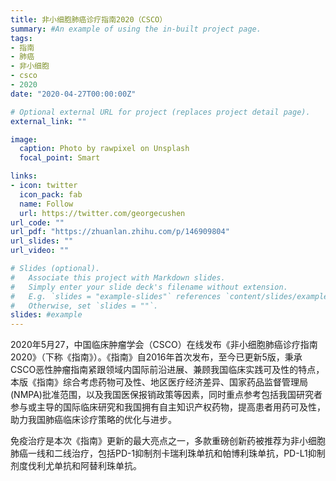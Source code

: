 ```yaml
---
title: 非小细胞肺癌诊疗指南2020（CSCO）
summary: #An example of using the in-built project page.
tags:
- 指南
- 肺癌
- 非小细胞
- csco
- 2020
date: "2020-04-27T00:00:00Z"

# Optional external URL for project (replaces project detail page).
external_link: ""

image:
  caption: Photo by rawpixel on Unsplash
  focal_point: Smart

links:
- icon: twitter
  icon_pack: fab
  name: Follow
  url: https://twitter.com/georgecushen
url_code: ""
url_pdf: "https://zhuanlan.zhihu.com/p/146909804"
url_slides: ""
url_video: ""

# Slides (optional).
#   Associate this project with Markdown slides.
#   Simply enter your slide deck's filename without extension.
#   E.g. `slides = "example-slides"` references `content/slides/example-slides.md`.
#   Otherwise, set `slides = ""`.
slides: #example
---
```


2020年5月27，中国临床肿瘤学会（CSCO）在线发布《非小细胞肺癌诊疗指南2020》（下称《指南》）。《指南》自2016年首次发布，至今已更新5版，秉承CSCO恶性肿瘤指南紧跟领域内国际前沿进展、兼顾我国临床实践可及性的特点，本版《指南》综合考虑药物可及性、地区医疗经济差异、国家药品监督管理局(NMPA)批准范围，以及我国医保报销政策等因素，同时重点参考包括我国研究者参与或主导的国际临床研究和我国拥有自主知识产权药物，提高患者用药可及性，助力我国肺癌临床诊疗策略的优化与进步。

免疫治疗是本次《指南》更新的最大亮点之一，多款重磅创新药被推荐为非小细胞肺癌一线和二线治疗，包括PD-1抑制剂卡瑞利珠单抗和帕博利珠单抗，PD-L1抑制剂度伐利尤单抗和阿替利珠单抗。

